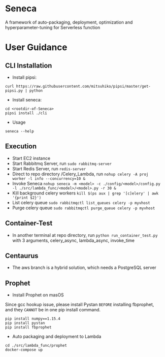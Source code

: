 # Seneca
A framework of auto-packaging, deployment, optimization and hyperparameter-tuning for Serverless function

# User Guidance

## CLI Installation

* Install pipsi:
```
curl https://raw.githubusercontent.com/mitsuhiko/pipsi/master/get-pipsi.py | python
```
* Install seneca:
```
cd <rootdir-of-Seneca>
pipsi install ./cli
```
* Usage
```
seneca --help
```

## Execution
- Start EC2 instance
- Start Rabbitmq Server, run ``` sudo rabbitmq-server ```
- Start Redis Server, run ``` redis-server ```
- Direct to repo directory /Celery_Lambda, run ```nohup celery -A proj worker -l info --concurrency=10 & ```
- Invoke Seneca ``` nohup seneca -m <model> -c ./config/<model>/config.py -l ./src/lambda_func/<model>/<model>.py -r 30 & ```
- Kill background celery workers ``` kill $(ps aux | grep '[c]elery' | awk '{print $2}') ```
- List celery queue ``` sudo rabbitmqctl list_queues celery -p myvhost ```
- Purge celery queue ``` sudo rabbitmqctl purge_queue celery -p myvhost ```


## Container-Test
- In another terminal at repo directory, run ``` python run_container_test.py ``` with 3 arguments, celery_async, lambda_async, invoke_time

## Centaurus 
- The aws branch is a hybrid solution, which needs a PostgreSQL server


## Prophet

* Install Prophet on masOS

Since gcc hookup issue, please install Pystan ```BEFORE``` installing fbprophet, and they ```CANNOT``` be in one pip install command.

```
pip install numpy==1.15.4
pip install pystan
pip install fbprophet
```
* Auto packaging and deployment to Lambda
```
cd ./src/lambda_func/prophet
docker-compose up
```